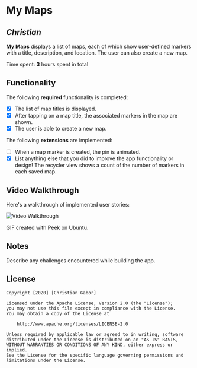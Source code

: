 # My Maps 

## *Christian*

**My Maps** displays a list of maps, each of which show user-defined markers with a title, description, and location. The user can also create a new map. 

Time spent: **3** hours spent in total

## Functionality 

The following **required** functionality is completed:

* [x] The list of map titles is displayed.
* [x] After tapping on a map title, the associated markers in the map are shown.
* [x] The user is able to create a new map.

The following **extensions** are implemented:

* [ ] When a map marker is created, the pin is animated.
* [x] List anything else that you did to improve the app functionality or design!
The recycler view shows a count of the number of markers in each saved map.

## Video Walkthrough

Here's a walkthrough of implemented user stories:

<img src='https://imgur.com/a/zKiwgp3' title='Video Walkthrough' width='' alt='Video Walkthrough' />

GIF created with Peek on Ubuntu.

## Notes

Describe any challenges encountered while building the app.

## License

    Copyright [2020] [Christian Gabor]

    Licensed under the Apache License, Version 2.0 (the "License");
    you may not use this file except in compliance with the License.
    You may obtain a copy of the License at

        http://www.apache.org/licenses/LICENSE-2.0

    Unless required by applicable law or agreed to in writing, software
    distributed under the License is distributed on an "AS IS" BASIS,
    WITHOUT WARRANTIES OR CONDITIONS OF ANY KIND, either express or implied.
    See the License for the specific language governing permissions and
    limitations under the License.
